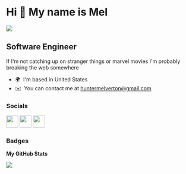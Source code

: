 Hi 👋 My name is Mel
=================================

![](https://media3.giphy.com/media/dmr5xqF2Sh48E/giphy.gif?cid=ecf05e47lb7fpzb1z0mfhau9frevnt47sghxw0cvq3jtme05&rid=giphy.gif)

Software Engineer
-----------------

If I'm not catching up on stranger things or marvel movies I'm probably breaking the web somewhere

* 🌍  I'm based in United States
* ✉️  You can contact me at [huntermelverton@gmail.com](mailto:huntermelverton@gmail.com)
</p>


### Socials

<p align="left"> <a href="https://www.github.com/ayomel" target="_blank" rel="noreferrer"><img src="https://raw.githubusercontent.com/danielcranney/readme-generator/main/public/icons/socials/github-dark.svg" width="32" height="32"  style={{margin-right: '10px'}}/></a> <a href="https://www.linkedin.com/in/melvertonhunter" target="_blank" rel="noreferrer"><img src="https://raw.githubusercontent.com/danielcranney/readme-generator/main/public/icons/socials/linkedin.svg" width="32" height="32" /></a> <a href="https://www.twitter.com/ayomel3" target="_blank" rel="noreferrer"><img src="https://raw.githubusercontent.com/danielcranney/readme-generator/main/public/icons/socials/twitter.svg" width="32" height="32" /></a></p>

### Badges

<b>My GitHub Stats</b>

<a href="http://www.github.com/ayomel"><img src="https://github-readme-streak-stats.herokuapp.com/?user=ayomel&stroke=ffffff&background=1c1917&ring=0891b2&fire=0891b2&currStreakNum=ffffff&currStreakLabel=0891b2&sideNums=ffffff&sideLabels=ffffff&dates=ffffff&hide_border=true" /></a>
